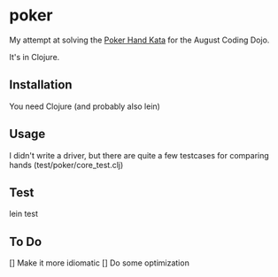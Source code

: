 # poker
My attempt at solving the [Poker Hand Kata](http://codingdojo.org/cgi-bin/wiki.pl?KataPokerHands)
for the August Coding Dojo.

It's in Clojure.

## Installation
You need Clojure (and probably also lein)

## Usage
I didn't write a driver, but there are quite a few testcases for comparing hands (test/poker/core_test.clj)


## Test

  lein test

## To Do
[] Make it more idiomatic
[] Do some optimization